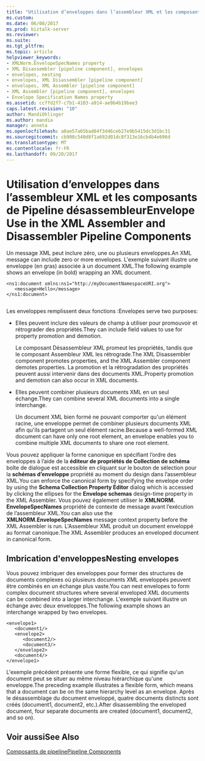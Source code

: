 ```yaml
---
title: "Utilisation d’enveloppes dans l’assembleur XML et les composants de Pipeline désassembleur | Documents Microsoft"
ms.custom: 
ms.date: 06/08/2017
ms.prod: biztalk-server
ms.reviewer: 
ms.suite: 
ms.tgt_pltfrm: 
ms.topic: article
helpviewer_keywords:
- XMLNorm.EnvelopeSpecNames property
- XML Disassembler [pipeline component], envelopes
- envelopes, nesting
- envelopes, XML Disassembler [pipeline component]
- envelopes, XML Assembler [pipeline component]
- XML Assembler [pipeline component], envelopes
- Envelope Specification Names property
ms.assetid: ccffd2f7-c7b1-4103-a914-ae9b4b19bee3
caps.latest.revision: "10"
author: MandiOhlinger
ms.author: mandia
manager: anneta
ms.openlocfilehash: a0ae57a65bad84f3d46ceb27e9b5415dc3d1bc31
ms.sourcegitcommit: cb908c540d8f1a692d01dc8f313e16cb4b4e696d
ms.translationtype: MT
ms.contentlocale: fr-FR
ms.lasthandoff: 09/20/2017
---
```

# <a name="envelope-use-in-the-xml-assembler-and-disassembler-pipeline-components"></a><span data-ttu-id="9acb7-102">Utilisation d’enveloppes dans l’assembleur XML et les composants de Pipeline désassembleur</span><span class="sxs-lookup"><span data-stu-id="9acb7-102">Envelope Use in the XML Assembler and Disassembler Pipeline Components</span></span>
<span data-ttu-id="9acb7-103">Un message XML peut inclure zéro, une ou plusieurs enveloppes.</span><span class="sxs-lookup"><span data-stu-id="9acb7-103">An XML message can include zero or more envelopes.</span></span> <span data-ttu-id="9acb7-104">L'exemple suivant illustre une enveloppe (en gras) associée à un document XML.</span><span class="sxs-lookup"><span data-stu-id="9acb7-104">The following example shows an envelope (in bold) wrapping an XML document.</span></span>  
  
```  
<ns1:document xmlns:ns1="http://myDocumentNamespaceURI.org">  
   <message>Hello</message>  
</ns1:document>  
  
```  
  
 <span data-ttu-id="9acb7-105">Les enveloppes remplissent deux fonctions :</span><span class="sxs-lookup"><span data-stu-id="9acb7-105">Envelopes serve two purposes:</span></span>  
  
-   <span data-ttu-id="9acb7-106">Elles peuvent inclure des valeurs de champ à utiliser pour promouvoir et rétrograder des propriétés.</span><span class="sxs-lookup"><span data-stu-id="9acb7-106">They can include field values to use for property promotion and demotion.</span></span>  
  
     <span data-ttu-id="9acb7-107">Le composant Désassembleur XML promeut les propriétés, tandis que le composant Assembleur XML les rétrograde.</span><span class="sxs-lookup"><span data-stu-id="9acb7-107">The XML Disassembler component promotes properties, and the XML Assembler component demotes properties.</span></span> <span data-ttu-id="9acb7-108">La promotion et la rétrogradation des propriétés peuvent aussi intervenir dans des documents XML.</span><span class="sxs-lookup"><span data-stu-id="9acb7-108">Property promotion and demotion can also occur in XML documents.</span></span>  
  
-   <span data-ttu-id="9acb7-109">Elles peuvent combiner plusieurs documents XML en un seul échange.</span><span class="sxs-lookup"><span data-stu-id="9acb7-109">They can combine several XML documents into a single interchange.</span></span>  
  
     <span data-ttu-id="9acb7-110">Un document XML bien formé ne pouvant comporter qu'un élément racine, une enveloppe permet de combiner plusieurs documents XML afin qu'ils partagent un seul élément racine.</span><span class="sxs-lookup"><span data-stu-id="9acb7-110">Because a well-formed XML document can have only one root element, an envelope enables you to combine multiple XML documents to share one root element.</span></span>  
  
 <span data-ttu-id="9acb7-111">Vous pouvez appliquer la forme canonique en spécifiant l’ordre des enveloppes à l’aide de la **éditeur de propriétés de Collection de schéma** boîte de dialogue est accessible en cliquant sur le bouton de sélection pour la **schémas d’enveloppe** propriété au moment du design dans l’assembleur XML.</span><span class="sxs-lookup"><span data-stu-id="9acb7-111">You can enforce the canonical form by specifying the envelope order by using the **Schema Collection Property Editor** dialog which is accessed by clicking the ellipses for the **Envelope schemas** design-time property in the XML Assembler.</span></span> <span data-ttu-id="9acb7-112">Vous pouvez également utiliser le **XMLNORM. EnvelopeSpecNames** propriété de contexte de message avant l’exécution de l’assembleur XML.</span><span class="sxs-lookup"><span data-stu-id="9acb7-112">You can also use the **XMLNORM.EnvelopeSpecNames** message context property before the XML Assembler is run.</span></span> <span data-ttu-id="9acb7-113">L'Assembleur XML produit un document enveloppé au format canonique.</span><span class="sxs-lookup"><span data-stu-id="9acb7-113">The XML Assembler produces an enveloped document in canonical form.</span></span>  
  
## <a name="nesting-envelopes"></a><span data-ttu-id="9acb7-114">Imbrication d'enveloppes</span><span class="sxs-lookup"><span data-stu-id="9acb7-114">Nesting envelopes</span></span>  
 <span data-ttu-id="9acb7-115">Vous pouvez imbriquer des enveloppes pour former des structures de documents complexes où plusieurs documents XML enveloppés peuvent être combinés en un échange plus vaste.</span><span class="sxs-lookup"><span data-stu-id="9acb7-115">You can nest envelopes to form complex document structures where several enveloped XML documents can be combined into a larger interchange.</span></span> <span data-ttu-id="9acb7-116">L'exemple suivant illustre un échange avec deux enveloppes.</span><span class="sxs-lookup"><span data-stu-id="9acb7-116">The following example shows an interchange wrapped by two envelopes.</span></span>  
  
```  
<envelope1>  
   <document1/>  
   <envelope2>  
      <document2/>  
      <document3/>  
   </envelope2>  
   <document4/>  
</envelope1>  
```  
  
 <span data-ttu-id="9acb7-117">L'exemple précédent présente une forme flexible, ce qui signifie qu'un document peut se situer au même niveau hiérarchique qu'une enveloppe.</span><span class="sxs-lookup"><span data-stu-id="9acb7-117">The preceding example illustrates a flexible form, which means that a document can be on the same hierarchy level as an envelope.</span></span> <span data-ttu-id="9acb7-118">Après le désassemblage du document enveloppé, quatre documents distincts sont créés (document1, document2, etc.).</span><span class="sxs-lookup"><span data-stu-id="9acb7-118">After disassembling the enveloped document, four separate documents are created (document1, document2, and so on).</span></span>  
  
## <a name="see-also"></a><span data-ttu-id="9acb7-119">Voir aussi</span><span class="sxs-lookup"><span data-stu-id="9acb7-119">See Also</span></span>  
 [<span data-ttu-id="9acb7-120">Composants de pipeline</span><span class="sxs-lookup"><span data-stu-id="9acb7-120">Pipeline Components</span></span>](../core/pipeline-components.md)
